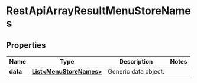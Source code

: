 
# RestApiArrayResultMenuStoreNames

## Properties
Name | Type | Description | Notes
------------ | ------------- | ------------- | -------------
**data** | [**List&lt;MenuStoreNames&gt;**](MenuStoreNames.md) | Generic data object. | 



